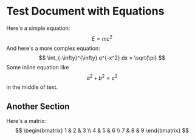 # Test Document with Equations

Here's a simple equation:
$$
E = mc^2
$$
And here's a more complex equation:
$$
\int_{-\infty}^{\infty} e^{-x^2} dx = \sqrt{\pi}
$$
Some inline equation like
$$
a^2 + b^2 = c^2
$$
in the middle of text.

## Another Section

Here's a matrix:
$$
\begin{bmatrix}
1 & 2 & 3 \\
4 & 5 & 6 \\
7 & 8 & 9
\end{bmatrix}
$$ 